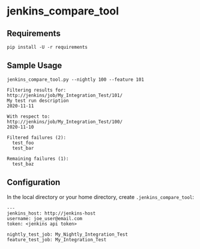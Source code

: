 # jenkins_compare_tool

## Requirements

`pip install -U -r requirements`

## Sample Usage

```
jenkins_compare_tool.py --nightly 100 --feature 101

Filtering results for:
http://jenkins/job/My_Integration_Test/101/
My test run description
2020-11-11

With respect to:
http://jenkins/job/My_Integration_Test/100/
2020-11-10

Filtered failures (2):
  test_foo
  test_bar

Remaining failures (1):
  test_baz
```

## Configuration

In the local directory or your home directory, create `.jenkins_compare_tool`:

```
---
jenkins_host: http://jenkins-host
username: joe_user@email.com
token: <jenkins api token>

nightly_test_job: My_Nightly_Integration_Test
feature_test_job: My_Integration_Test
```
